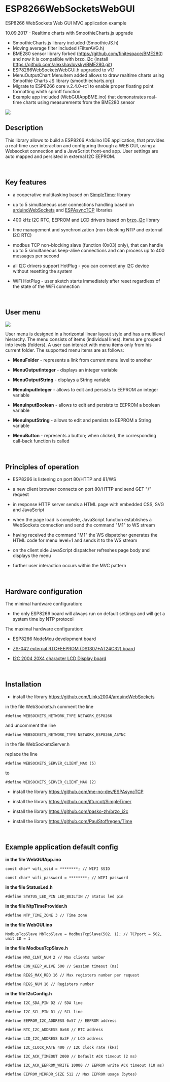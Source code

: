 ESP8266WebSocketsWebGUI
=======================

ESP8266 WebSockets Web GUI MVC application example

10.09.2017 - Realtime charts with SmoothieCharts.js upgrade

- SmoothieCharts.js library included (SmoothieJS.h)
- Moving average filter included (FilterAVG.h)
- BME280 sensor library forked (https://github.com/finitespace/BME280)
  and now it is compatible with brzo_i2c
  (install https://github.com/alexshavlovsky/BME280.git)
- ESP8266WebSocketsWebGUI.h upgraded to v1.1
- MenuOutputChart MenuItem added allows to draw realtime charts
  using Smoothie Charts JS library (smoothiecharts.org)
- Migrate to ESP8266 core v.2.4.0-rc1 to enable proper
  floating point formatting whith sprintf function
- Example app included (WebGUIAppBME.ino) that demonstrates
  real-time charts using measurements from the BME280 sensor

![](https://github.com/alexshavlovsky/ESP8266WebSocketsWebGUI/blob/master/Screenshots/8_bme280.png)


Description
-----------

This library allows to build a ESP8266 Arduino IDE application, that provides a
real-time user interaction and configuring through a WEB GUI, using a Websocket
connection and a JavaScript front-end app. User settings are auto mapped and
persisted in external I2C EEPROM.

 

Key features
------------

-   a cooperative multitasking based on
    [SimpleTimer](https://github.com/jfturcot/SimpleTimer) library

-   up to 5 simultaneous user connections handling based on
    [arduinoWebSockets](https://github.com/Links2004/arduinoWebSockets) and
    [ESPAsyncTCP](https://github.com/me-no-dev/ESPAsyncTCP) libraries

-   400 kHz I2C RTC, EEPROM and LCD drivers based on
    [brzo_i2c](https://github.com/pasko-zh/brzo_i2c) library

-   time management and synchronization (non-blocking NTP and external I2C RTC)

-   modbus TCP non-blocking slave (function (0x03) only), that can handle up to
    5 simultaneous keep-alive connections and can process up to 400 messages per
    second

-   all I2C drivers support HotPlug - you can connect any I2C device without
    resetting the system

-   WiFi HotPlug - user sketch starts immediately after reset regardless of the
    state of the WiFi connection

 

User menu
---------

![](https://github.com/alexshavlovsky/ESP8266WebSocketsWebGUI/blob/master/Screenshots/3_board_status.png)

User menu is designed in a horizontal linear layout style and has a multilevel
hierarchy. The menu consists of items (individual lines). Items are grouped into
levels (folders). А user can interact with menu items only from his current
folder. The supported menu items are as follows:

-   **MenuFolder** - represents a link from current menu level to another

-   **MenuOutputInteger** - displays an integer variable

-   **MenuOutputString** - displays a String variable

-   **MenuInputInteger** - allows to edit and persists to EEPROM an integer
    variable

-   **MenuInputBoolean** - allows to edit and persists to EEPROM a boolean
    variable

-   **MenuInputString** - allows to edit and persists to EEPROM a String
    variable

-   **MenuButton** - represents a button; when clicked, the corresponding
    call-back function is called

 

Principles of operation
-----------------------

-   ESP8266 is listening on port 80/HTTP and 81/WS

-   a new client browser connects on port 80/HTTP and send GET "/" request

-   in response HTTP server sends a HTML page with embedded CSS, SVG and
    JavaScript

-   when the page load is complete, JavaScript function establishes a WebSockets
    connection and send the command "M1" to WS stream

-   having received the command "M1" the WS dispatcher generates the HTML code
    for menu level=1 and sends it to the WS stream

-   on the client side JavaScript dispatcher refreshes page body and displays
    the menu

-   further user interaction occurs within the MVC pattern

 

Hardware configuration
----------------------

The minimal hardware configuration:

-   the only ESP8266 board will always run on default settings and will get a
    system time by NTP protocol

The maximal hardware configuration:

-   ESP8266 NodeMcu development board

-   [ZS-042 external RTC+EEPROM (DS1307+AT24C32)
    board](https://ru.aliexpress.com/item/DS3231-AT24C32-IIC-High-Precision-RTC-Module-Clock-Timer-Memory-Module/32666603579.html)

-   [I2C 2004 20X4 character LCD Display
    board](https://ru.aliexpress.com/item/IIC-I2C-TWI-SP-Interface2004-20x4/32675169557.html)

 

Installation
------------

-   install the library https://github.com/Links2004/arduinoWebSockets

in the file WebSockets.h comment the line

~~~~~~~~~~~~~~~~~~~~~~~~~~~~~~~~~~~~~~~~~~~~~~~~~~~~~~~~~~~~~~~~~~~~~~~~~~~~~~~~
#define WEBSOCKETS_NETWORK_TYPE NETWORK_ESP8266
~~~~~~~~~~~~~~~~~~~~~~~~~~~~~~~~~~~~~~~~~~~~~~~~~~~~~~~~~~~~~~~~~~~~~~~~~~~~~~~~

and uncomment the line

~~~~~~~~~~~~~~~~~~~~~~~~~~~~~~~~~~~~~~~~~~~~~~~~~~~~~~~~~~~~~~~~~~~~~~~~~~~~~~~~
#define WEBSOCKETS_NETWORK_TYPE NETWORK_ESP8266_ASYNC
~~~~~~~~~~~~~~~~~~~~~~~~~~~~~~~~~~~~~~~~~~~~~~~~~~~~~~~~~~~~~~~~~~~~~~~~~~~~~~~~

in the file WebSocketsServer.h

replace the line

~~~~~~~~~~~~~~~~~~~~~~~~~~~~~~~~~~~~~~~~~~~~~~~~~~~~~~~~~~~~~~~~~~~~~~~~~~~~~~~~
#define WEBSOCKETS_SERVER_CLIENT_MAX (5)
~~~~~~~~~~~~~~~~~~~~~~~~~~~~~~~~~~~~~~~~~~~~~~~~~~~~~~~~~~~~~~~~~~~~~~~~~~~~~~~~

to

~~~~~~~~~~~~~~~~~~~~~~~~~~~~~~~~~~~~~~~~~~~~~~~~~~~~~~~~~~~~~~~~~~~~~~~~~~~~~~~~
#define WEBSOCKETS_SERVER_CLIENT_MAX (2)
~~~~~~~~~~~~~~~~~~~~~~~~~~~~~~~~~~~~~~~~~~~~~~~~~~~~~~~~~~~~~~~~~~~~~~~~~~~~~~~~

-   install the library https://github.com/me-no-dev/ESPAsyncTCP

-   install the library https://github.com/jfturcot/SimpleTimer

-   install the library https://github.com/pasko-zh/brzo_i2c

-   install the library https://github.com/PaulStoffregen/Time

 

Example application default config
----------------------------------

**in the file WebGUIApp.ino**

~~~~~~~~~~~~~~~~~~~~~~~~~~~~~~~~~~~~~~~~~~~~~~~~~~~~~~~~~~~~~~~~~~~~~~~~~~~~~~~~
const char* wifi_ssid = ********; // WIFI SSID
~~~~~~~~~~~~~~~~~~~~~~~~~~~~~~~~~~~~~~~~~~~~~~~~~~~~~~~~~~~~~~~~~~~~~~~~~~~~~~~~

~~~~~~~~~~~~~~~~~~~~~~~~~~~~~~~~~~~~~~~~~~~~~~~~~~~~~~~~~~~~~~~~~~~~~~~~~~~~~~~~
const char* wifi_password = ********; // WIFI password
~~~~~~~~~~~~~~~~~~~~~~~~~~~~~~~~~~~~~~~~~~~~~~~~~~~~~~~~~~~~~~~~~~~~~~~~~~~~~~~~

**in the file StatusLed.h**

~~~~~~~~~~~~~~~~~~~~~~~~~~~~~~~~~~~~~~~~~~~~~~~~~~~~~~~~~~~~~~~~~~~~~~~~~~~~~~~~
#define STATUS_LED_PIN LED_BUILTIN // Status led pin
~~~~~~~~~~~~~~~~~~~~~~~~~~~~~~~~~~~~~~~~~~~~~~~~~~~~~~~~~~~~~~~~~~~~~~~~~~~~~~~~

**in the file NtpTimeProvider.h**

~~~~~~~~~~~~~~~~~~~~~~~~~~~~~~~~~~~~~~~~~~~~~~~~~~~~~~~~~~~~~~~~~~~~~~~~~~~~~~~~
#define NTP_TIME_ZONE 3 // Time zone
~~~~~~~~~~~~~~~~~~~~~~~~~~~~~~~~~~~~~~~~~~~~~~~~~~~~~~~~~~~~~~~~~~~~~~~~~~~~~~~~

**in the file WebGUI.ino**

~~~~~~~~~~~~~~~~~~~~~~~~~~~~~~~~~~~~~~~~~~~~~~~~~~~~~~~~~~~~~~~~~~~~~~~~~~~~~~~~
ModbusTcpSlave MbTcpSlave = ModbusTcpSlave(502, 1); // TCPport = 502, unit ID = 1
~~~~~~~~~~~~~~~~~~~~~~~~~~~~~~~~~~~~~~~~~~~~~~~~~~~~~~~~~~~~~~~~~~~~~~~~~~~~~~~~

**in the file ModbusTcpSlave.h**

~~~~~~~~~~~~~~~~~~~~~~~~~~~~~~~~~~~~~~~~~~~~~~~~~~~~~~~~~~~~~~~~~~~~~~~~~~~~~~~~
#define MAX_CLNT_NUM 2 // Max clients number
~~~~~~~~~~~~~~~~~~~~~~~~~~~~~~~~~~~~~~~~~~~~~~~~~~~~~~~~~~~~~~~~~~~~~~~~~~~~~~~~

~~~~~~~~~~~~~~~~~~~~~~~~~~~~~~~~~~~~~~~~~~~~~~~~~~~~~~~~~~~~~~~~~~~~~~~~~~~~~~~~
#define CON_KEEP_ALIVE 500 // Session timeout (ms)
~~~~~~~~~~~~~~~~~~~~~~~~~~~~~~~~~~~~~~~~~~~~~~~~~~~~~~~~~~~~~~~~~~~~~~~~~~~~~~~~

~~~~~~~~~~~~~~~~~~~~~~~~~~~~~~~~~~~~~~~~~~~~~~~~~~~~~~~~~~~~~~~~~~~~~~~~~~~~~~~~
#define REGS_MAX_REQ 16 // Max registers number per request
~~~~~~~~~~~~~~~~~~~~~~~~~~~~~~~~~~~~~~~~~~~~~~~~~~~~~~~~~~~~~~~~~~~~~~~~~~~~~~~~

~~~~~~~~~~~~~~~~~~~~~~~~~~~~~~~~~~~~~~~~~~~~~~~~~~~~~~~~~~~~~~~~~~~~~~~~~~~~~~~~
#define REGS_NUM 16 // Registers number
~~~~~~~~~~~~~~~~~~~~~~~~~~~~~~~~~~~~~~~~~~~~~~~~~~~~~~~~~~~~~~~~~~~~~~~~~~~~~~~~

**in the file I2cConfig.h**

~~~~~~~~~~~~~~~~~~~~~~~~~~~~~~~~~~~~~~~~~~~~~~~~~~~~~~~~~~~~~~~~~~~~~~~~~~~~~~~~
#define I2C_SDA_PIN D2 // SDA line
~~~~~~~~~~~~~~~~~~~~~~~~~~~~~~~~~~~~~~~~~~~~~~~~~~~~~~~~~~~~~~~~~~~~~~~~~~~~~~~~

~~~~~~~~~~~~~~~~~~~~~~~~~~~~~~~~~~~~~~~~~~~~~~~~~~~~~~~~~~~~~~~~~~~~~~~~~~~~~~~~
#define I2C_SCL_PIN D1 // SCL line
~~~~~~~~~~~~~~~~~~~~~~~~~~~~~~~~~~~~~~~~~~~~~~~~~~~~~~~~~~~~~~~~~~~~~~~~~~~~~~~~

~~~~~~~~~~~~~~~~~~~~~~~~~~~~~~~~~~~~~~~~~~~~~~~~~~~~~~~~~~~~~~~~~~~~~~~~~~~~~~~~
#define EEPROM_I2C_ADDRESS 0x57 // EEPROM address
~~~~~~~~~~~~~~~~~~~~~~~~~~~~~~~~~~~~~~~~~~~~~~~~~~~~~~~~~~~~~~~~~~~~~~~~~~~~~~~~

~~~~~~~~~~~~~~~~~~~~~~~~~~~~~~~~~~~~~~~~~~~~~~~~~~~~~~~~~~~~~~~~~~~~~~~~~~~~~~~~
#define RTC_I2C_ADDRESS 0x68 // RTC address
~~~~~~~~~~~~~~~~~~~~~~~~~~~~~~~~~~~~~~~~~~~~~~~~~~~~~~~~~~~~~~~~~~~~~~~~~~~~~~~~

~~~~~~~~~~~~~~~~~~~~~~~~~~~~~~~~~~~~~~~~~~~~~~~~~~~~~~~~~~~~~~~~~~~~~~~~~~~~~~~~
#define LCD_I2C_ADDRESS 0x3F // LCD address
~~~~~~~~~~~~~~~~~~~~~~~~~~~~~~~~~~~~~~~~~~~~~~~~~~~~~~~~~~~~~~~~~~~~~~~~~~~~~~~~

~~~~~~~~~~~~~~~~~~~~~~~~~~~~~~~~~~~~~~~~~~~~~~~~~~~~~~~~~~~~~~~~~~~~~~~~~~~~~~~~
#define I2C_CLOCK_RATE 400 // I2C clock rate (kHz)
~~~~~~~~~~~~~~~~~~~~~~~~~~~~~~~~~~~~~~~~~~~~~~~~~~~~~~~~~~~~~~~~~~~~~~~~~~~~~~~~

~~~~~~~~~~~~~~~~~~~~~~~~~~~~~~~~~~~~~~~~~~~~~~~~~~~~~~~~~~~~~~~~~~~~~~~~~~~~~~~~
#define I2C_ACK_TIMEOUT 2000 // Default ACK timeout (2 ms)
~~~~~~~~~~~~~~~~~~~~~~~~~~~~~~~~~~~~~~~~~~~~~~~~~~~~~~~~~~~~~~~~~~~~~~~~~~~~~~~~

~~~~~~~~~~~~~~~~~~~~~~~~~~~~~~~~~~~~~~~~~~~~~~~~~~~~~~~~~~~~~~~~~~~~~~~~~~~~~~~~
#define I2C_ACK_EEPROM_WRITE 10000 // EEPROM write ACK timeout (10 ms)
~~~~~~~~~~~~~~~~~~~~~~~~~~~~~~~~~~~~~~~~~~~~~~~~~~~~~~~~~~~~~~~~~~~~~~~~~~~~~~~~

~~~~~~~~~~~~~~~~~~~~~~~~~~~~~~~~~~~~~~~~~~~~~~~~~~~~~~~~~~~~~~~~~~~~~~~~~~~~~~~~
#define EEPROM_MIRROR_SIZE 512 // Max EEPROM usage (bytes)
~~~~~~~~~~~~~~~~~~~~~~~~~~~~~~~~~~~~~~~~~~~~~~~~~~~~~~~~~~~~~~~~~~~~~~~~~~~~~~~~
